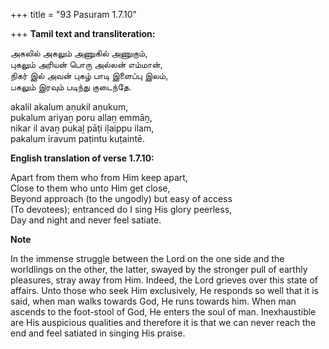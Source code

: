 +++
title = "93 Pasuram 1.7.10"

+++
**Tamil text and transliteration:**

அகலில் அகலும் அணுகில் அணுகும்,  
புகலும் அரியன் பொரு அல்லன் எம்மான்,  
நிகர் இல் அவன் புகழ் பாடி இளைப்பு இலம்,  
பகலும் இரவும் படிந்து குடைந்தே.

akalil akalum aṇukil aṇukum,  
pukalum ariyaṉ poru allaṉ emmāṉ,  
nikar il avaṉ pukaḻ pāṭi iḷaippu ilam,  
pakalum iravum paṭintu kuṭaintē.

**English translation of verse 1.7.10:**

Apart from them who from Him keep apart,  
Close to them who unto Him get close,  
Beyond approach (to the ungodly) but easy of access  
(To devotees); entranced do I sing His glory peerless,  
Day and night and never feel satiate.

**Note**

In the immense struggle between the Lord on the one side and the worldlings on the other, the latter, swayed by the stronger pull of earthly pleasures, stray away from Him. Indeed, the Lord grieves over this state of affairs. Unto those who seek Him exclusively, He responds so well that it is said, when man walks towards God, He runs towards him. When man ascends to the foot-stool of God, He enters the soul of man. Inexhaustible are His auspicious qualities and therefore it is that we can never reach the end and feel satiated in singing His praise.


